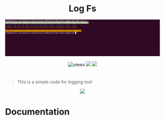 <h1 align=center>Log Fs</h1>
<p align=center>
<img src="./assets/logger.png"  alt=views>
</p>

<p align=center>
<img src="https://img.shields.io/github/license/alestor123/LOGFS" alt=views >
<a href="https://github.com/alestor123/LOGFS/issues">
<img src="https://img.shields.io/github/issues-raw/alestor123/logfs"></a>
<a href="https://www.npmjs.com/package/LOGFS"><img src="https://img.shields.io/npm/v/logfs"></a>
</p>

# 
> This is a simple code for logging tool
<p align=center>
<a href="https://npmjs.org/package/log-fs">
<img src="https://nodei.co/npm/log-fs.png"></a>
</p>

# Documentation

